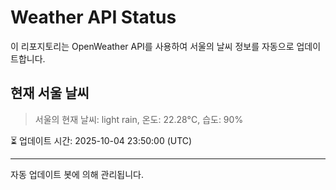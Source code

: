 
# Weather API Status

이 리포지토리는 OpenWeather API를 사용하여 서울의 날씨 정보를 자동으로 업데이트합니다.

## 현재 서울 날씨
> 서울의 현재 날씨: light rain, 온도: 22.28°C, 습도: 90%

⏳ 업데이트 시간: 2025-10-04 23:50:00 (UTC)

---
자동 업데이트 봇에 의해 관리됩니다.
